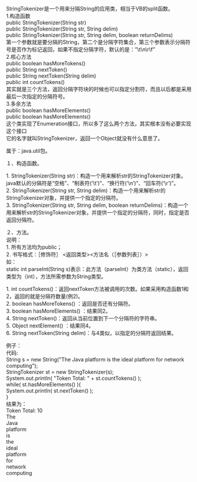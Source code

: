 StringTokenizer是一个用来分隔String的应用类，相当于VB的split函数。  
1.构造函数  
public StringTokenizer(String str)  
public StringTokenizer(String str, String delim)  
public StringTokenizer(String str, String delim, boolean returnDelims)  
第一个参数就是要分隔的String，第二个是分隔字符集合，第三个参数表示分隔符号是否作为标记返回，如果不指定分隔字符，默认的是：”\t\n\r\f”  
2.核心方法  
public boolean hasMoreTokens()  
public String nextToken()  
public String nextToken(String delim)  
public int countTokens()  
其实就是三个方法，返回分隔字符块的时候也可以指定分割符，而且以后都是采用最后一次指定的分隔符号。  
3.多余方法  
public boolean hasMoreElements()  
public boolean hasMoreElements()  
这个类实现了Enumeration接口，所以多了这么两个方法，其实根本没有必要实现这个接口  
它的名字就叫StringTokenizer，返回一个Object就没有什么意思了。

属于：java.util包。

１、构造函数。

1\. StringTokenizer(String
str)：构造一个用来解析str的StringTokenizer对象。java默认的分隔符是“空格”、“制表符(‘\t’)”、“换行符(‘\n’)”、“回车符(‘\r’)”。  
2\. StringTokenizer(String str, String
delim)：构造一个用来解析str的StringTokenizer对象，并提供一个指定的分隔符。  
3\. StringTokenizer(String str, String delim, boolean
returnDelims)：构造一个用来解析str的StringTokenizer对象，并提供一个指定的分隔符，同时，指定是否返回分隔符。

  
２、方法。  
说明：  
1\. 所有方法均为public；  
2\. 书写格式：［修饰符］ <返回类型><方法名（［参数列表］）>  
如：  
static int parseInt(String
s)表示：此方法（parseInt）为类方法（static），返回类型为（int），方法所需参数为String类型。

1\. int countTokens()：返回nextToken方法被调用的次数。如果采用构造函数1和2，返回的就是分隔符数量(例2)。  
2\. boolean hasMoreTokens() ：返回是否还有分隔符。  
3\. boolean hasMoreElements() ：结果同2。  
4\. String nextToken()：返回从当前位置到下一个分隔符的字符串。  
5\. Object nextElement() ：结果同4。  
6\. String nextToken(String delim)：与4类似，以指定的分隔符返回结果。

  
例子：  
代码:  
String s = new String("The Java platform is the ideal platform for network
computing");  
StringTokenizer st = new StringTokenizer(s);  
System.out.println( "Token Total: " + st.countTokens() );  
while( st.hasMoreElements() ){  
System.out.println( st.nextToken() );  
}  
结果为：  
Token Total: 10  
The  
Java  
platform  
is  
the  
ideal  
platform  
for  
network  
computing

